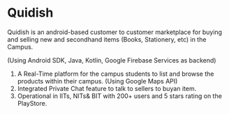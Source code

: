 # Quidish
Quidish is an android-based customer to customer marketplace for buying and selling new and secondhand items (Books, Stationery, etc) in the Campus.

(Using Android SDK, Java, Kotlin, Google Firebase Services as backend)

1. A Real-Time platform for the campus students to list and browse the products within their campus. (Using Google Maps API)
2. Integrated Private Chat feature to talk to sellers to buyan item.
3. Operational in IITs, NITs& BIT with 200+ users and 5 stars rating on the PlayStore.
